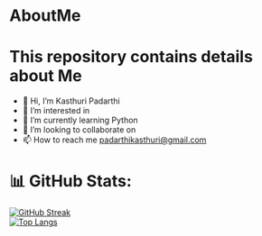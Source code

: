 # AboutMe
<h1>This repository contains details about Me</h1>


- 👋 Hi, I’m Kasthuri Padarthi
- 👀 I’m interested in  
- 🌱 I’m currently learning Python
- 💞️ I’m looking to collaborate on 
- 📫 How to reach me padarthikasthuri@gmail.com




# 📊 GitHub Stats:
[![GitHub Streak](https://streak-stats.demolab.com?user=kasthu271&theme=hacker&border_radius=5&date_format=j%20M%5B%20Y%5D)](https://git.io/streak-stats)
<br>
[![Top Langs](https://github-readme-stats.vercel.app/api/top-langs/?username=kasthu271&layout=compact&theme=vision-friendly-dark)](https://github.com/anuraghazra/github-readme-stats)
